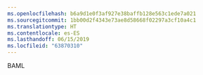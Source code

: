 ```yaml
---
ms.openlocfilehash: b6a9d1e0f3af927e38baffb128e563c1ede7a021
ms.sourcegitcommit: 1bb00d2f4343e73ae8d58668f02297a3cf10a4c1
ms.translationtype: HT
ms.contentlocale: es-ES
ms.lasthandoff: 06/15/2019
ms.locfileid: "63870310"
---
```

BAML